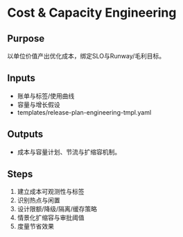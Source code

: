 # Cost & Capacity Engineering

## Purpose

以单位价值产出优化成本，绑定SLO与Runway/毛利目标。

## Inputs

- 账单与标签/使用曲线
- 容量与增长假设
- templates/release-plan-engineering-tmpl.yaml

## Outputs

- 成本与容量计划、节流与扩缩容机制。

## Steps

1. 建立成本可观测性与标签
2. 识别热点与闲置
3. 设计限额/降级/隔离/缓存策略
4. 情景化扩缩容与审批阈值
5. 度量节省效果
